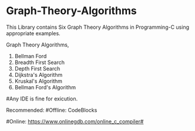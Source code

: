 # Graph-Theory-Algorithms
This Library contains Six Graph Theory Algorithms in Programming-C using appropriate examples.

Graph Theory Algorithms,

1. Bellman Ford
2. Breadth First Search
3. Depth First Search
4. Dijkstra's Algorithm
5. Kruskal's Algorithm
6. Bellman Ford's Algorithm

#Any IDE is fine for exicution.

Recommended:
#Offline: CodeBlocks

#Online: https://www.onlinegdb.com/online_c_compiler#
 
